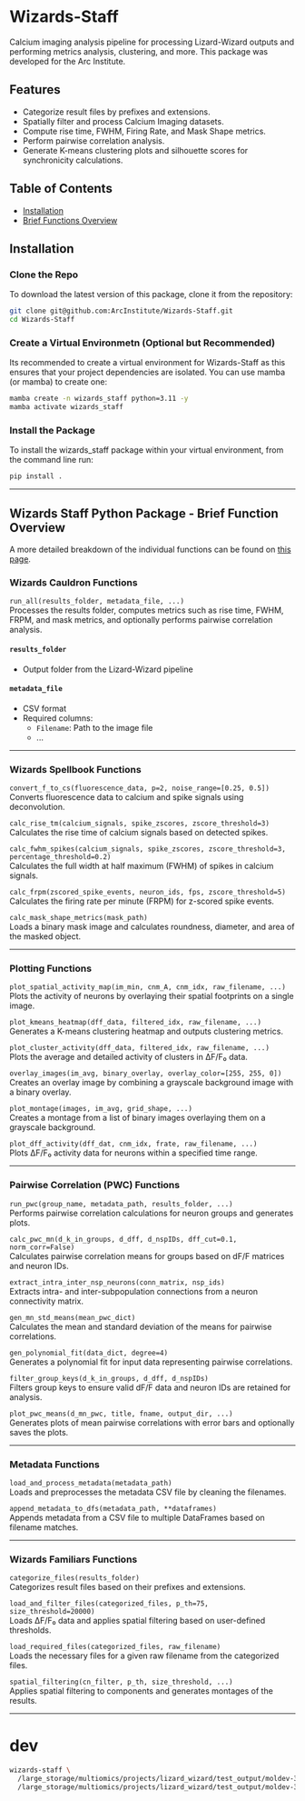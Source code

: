 Wizards-Staff
=============

Calcium imaging analysis pipeline for processing Lizard-Wizard outputs and performing metrics analysis, clustering, and more. 
This package was developed for the Arc Institute.

## Features

- Categorize result files by prefixes and extensions.
- Spatially filter and process Calcium Imaging datasets.
- Compute rise time, FWHM, Firing Rate, and Mask Shape metrics.
- Perform pairwise correlation analysis.
- Generate K-means clustering plots and silhouette scores for synchronicity calculations.

## Table of Contents

- [Installation](#installation)
- [Brief Functions Overview](#wizards-staff-python-package---brief-function-overview)

## Installation

### Clone the Repo

To download the latest version of this package, clone it from the repository:

```bash
git clone git@github.com:ArcInstitute/Wizards-Staff.git
cd Wizards-Staff
```

### Create a Virtual Environmetn (Optional but Recommended)

Its recommended to create a virtual environment for Wizards-Staff as this ensures that your project dependencies are isolated. 
You can use mamba (or mamba) to create one:

```bash
mamba create -n wizards_staff python=3.11 -y
mamba activate wizards_staff
```

### Install the Package

To install the wizards_staff package within your virtual environment, from the command line run:

```bash
pip install .
```

---

## Wizards Staff Python Package - Brief Function Overview

A more detailed breakdown of the individual functions can be found on [this page](functions_overview.md).

### Wizards Cauldron Functions

`run_all(results_folder, metadata_file, ...)`  
Processes the results folder, computes metrics such as rise time, FWHM, FRPM, and mask metrics, and optionally performs pairwise correlation analysis.

#### `results_folder`

* Output folder from the Lizard-Wizard pipeline

#### `metadata_file`

* CSV format
* Required columns:
  * `Filename`: Path to the image file
  * ...


---

### Wizards Spellbook Functions

`convert_f_to_cs(fluorescence_data, p=2, noise_range=[0.25, 0.5])`  
Converts fluorescence data to calcium and spike signals using deconvolution.

`calc_rise_tm(calcium_signals, spike_zscores, zscore_threshold=3)`  
Calculates the rise time of calcium signals based on detected spikes.

`calc_fwhm_spikes(calcium_signals, spike_zscores, zscore_threshold=3, percentage_threshold=0.2)`  
Calculates the full width at half maximum (FWHM) of spikes in calcium signals.

`calc_frpm(zscored_spike_events, neuron_ids, fps, zscore_threshold=5)`  
Calculates the firing rate per minute (FRPM) for z-scored spike events.

`calc_mask_shape_metrics(mask_path)`  
Loads a binary mask image and calculates roundness, diameter, and area of the masked object.

---

### Plotting Functions

`plot_spatial_activity_map(im_min, cnm_A, cnm_idx, raw_filename, ...)`  
Plots the activity of neurons by overlaying their spatial footprints on a single image.

`plot_kmeans_heatmap(dff_data, filtered_idx, raw_filename, ...)`  
Generates a K-means clustering heatmap and outputs clustering metrics.

`plot_cluster_activity(dff_data, filtered_idx, raw_filename, ...)`  
Plots the average and detailed activity of clusters in ΔF/F₀ data.

`overlay_images(im_avg, binary_overlay, overlay_color=[255, 255, 0])`  
Creates an overlay image by combining a grayscale background image with a binary overlay.

`plot_montage(images, im_avg, grid_shape, ...)`  
Creates a montage from a list of binary images overlaying them on a grayscale background.

`plot_dff_activity(dff_dat, cnm_idx, frate, raw_filename, ...)`  
Plots ΔF/F₀ activity data for neurons within a specified time range.

---

### Pairwise Correlation (PWC) Functions

`run_pwc(group_name, metadata_path, results_folder, ...)`  
Performs pairwise correlation calculations for neuron groups and generates plots.

`calc_pwc_mn(d_k_in_groups, d_dff, d_nspIDs, dff_cut=0.1, norm_corr=False)`  
Calculates pairwise correlation means for groups based on dF/F matrices and neuron IDs.

`extract_intra_inter_nsp_neurons(conn_matrix, nsp_ids)`  
Extracts intra- and inter-subpopulation connections from a neuron connectivity matrix.

`gen_mn_std_means(mean_pwc_dict)`  
Calculates the mean and standard deviation of the means for pairwise correlations.

`gen_polynomial_fit(data_dict, degree=4)`  
Generates a polynomial fit for input data representing pairwise correlations.

`filter_group_keys(d_k_in_groups, d_dff, d_nspIDs)`  
Filters group keys to ensure valid dF/F data and neuron IDs are retained for analysis.

`plot_pwc_means(d_mn_pwc, title, fname, output_dir, ...)`  
Generates plots of mean pairwise correlations with error bars and optionally saves the plots.

---

### Metadata Functions

`load_and_process_metadata(metadata_path)`  
Loads and preprocesses the metadata CSV file by cleaning the filenames.

`append_metadata_to_dfs(metadata_path, **dataframes)`  
Appends metadata from a CSV file to multiple DataFrames based on filename matches.

---

### Wizards Familiars Functions

`categorize_files(results_folder)`  
Categorizes result files based on their prefixes and extensions.

`load_and_filter_files(categorized_files, p_th=75, size_threshold=20000)`  
Loads ΔF/F₀ data and applies spatial filtering based on user-defined thresholds.

`load_required_files(categorized_files, raw_filename)`  
Loads the necessary files for a given raw filename from the categorized files.

`spatial_filtering(cn_filter, p_th, size_threshold, ...)`  
Applies spatial filtering to components and generates montages of the results.

---


# dev

```bash
wizards-staff \
  /large_storage/multiomics/projects/lizard_wizard/test_output/moldev-3d \
  /large_storage/multiomics/projects/lizard_wizard/test_output/moldev-3d/metadata.csv
```